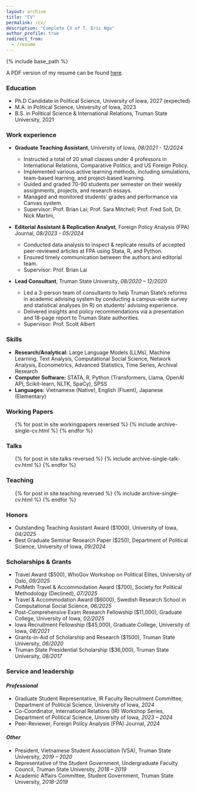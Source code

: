 ```yaml
---
layout: archive
title: "CV"
permalink: /cv/
description: "Complete CV of T. Eric Ngo"
author_profile: true
redirect_from:
  - /resume
---
```


{% include base_path %}

A PDF version of my resumé can be found [here]({{site.url}}/files/NgoEric_Resume_2025.09.16_CSS_US.pdf).


### Education
* Ph.D Candidate in Political Science, University of Iowa, 2027 (expected)
* M.A. in Political Science, University of Iowa, 2023
* B.S. in Political Science & International Relations, Truman State University, 2021


### Work experience
* **Graduate Teaching Assistant**, University of Iowa, *08/2021 - 12/2024*
  * Instructed a total of 20 small classes under 4 professors in International Relations, Comparative Politics, and US Foreign Policy.
  * Implemented various active learning methods, including simulations, team-based learning, and project-based learning.
  * Guided and graded 70-90 students per semester on their weekly assignments, projects, and research essays.
  * Managed and monitored students’ grades and performance via Canvas system.
  * Supervisor: Prof. Brian Lai; Prof. Sara Mitchell; Prof. Fred Solt, Dr. Nick Martini,

* **Editorial Assistant & Replication Analyst**, Foreign Policy Analysis (FPA) Journal, *08/2023 - 05/2024*
  * Conducted data analysis to inspect & replicate results of accepted peer-reviewed articles at FPA using Stata, R, and Python.
  * Ensured timely communication between the authors and editorial team. 
  * Supervisor: Prof. Brian Lai

* **Lead Consultant**, Truman State University, *08/2020 – 12/2020*
  * Led a 3-person team of consultants to help Truman State’s reforms in academic advising system by conducting a campus-wide survey and statistical analyses (in R) on students’ advising experience.
  * Delivered insights and policy recommendations via a presentation and 18-page report to Truman State authorities.
  * Supervisor: Prof. Scott Albert

  
### Skills
* **Research/Analytical:** Large Language Models (LLMs), Machine Learning, Text Analysis, Computational Social Science, Network Analysis, Econometrics, Advanced Statistics, Time Series, Archival Research
* **Computer Software:** STATA, R, Python (Transformers, Llama, OpenAI API, Scikit-learn, NLTK, SpaCy), SPSS
* **Languages:** Vietnamese (Native), English (Fluent), Japanese (Elementary)


### Working Papers
  <ul>{% for post in site.workingpapers reversed %}
    {% include archive-single-cv.html %}
  {% endfor %}</ul>


### Talks
  <ul>{% for post in site.talks reversed %}
    {% include archive-single-talk-cv.html  %}
  {% endfor %}</ul>


### Teaching
  <ul>{% for post in site.teaching reversed %}
    {% include archive-single-cv.html %}
  {% endfor %}</ul>


### Honors
* Outstanding Teaching Assistant Award ($1000), University of Iowa, *04/2025*
* Best Graduate Seminar Research Paper ($250), Department of Political Science, University of Iowa, *09/2024*


### Scholarships & Grants
* Travel Award ($500), WhoGov Workshop on Political Elites, University of Oslo, *09/2025*
* PolMeth Travel & Accommodation Award ($700), Society for Political Methodology (Declined), *07/2025*
* Travel & Accommodation Award ($6000), Swedish Research School in Computational Social Science, *06/2025*
* Post-Comprehensive Exam Research Fellowship ($11,000), Graduate College, University of Iowa, *02/2025*
* Iowa Recruitment Fellowship ($45,000), Graduate College, University of Iowa, *08/2021*
* Grants-in-Aid of Scholarship and Research ($1500), Truman State University, *06/2020*
* Truman State Presidential Scholarship ($36,000), Truman State University, *08/2017*


### Service and leadership
#### *Professional*
* Graduate Student Representative, IR Faculty Recruitment Committee, Department of Political Science, University of Iowa, *2024*
* Co-Coordinator, International Relations (IR) Workshop Series, Department of Political Science, University of Iowa, *2023 – 2024*
* Peer-Reviewer, Foreign Policy Analysis (FPA) Journal, *2024*

#### *Other*
* President, Vietnamese Student Association (VSA), Truman State University, *2019 – 2020*
* Representative of the Student Government, Undergraduate Faculty Council, Truman State University, *2018 – 2019*
* Academic Affairs Committee, Student Government, Truman State University, *2018-2019*
